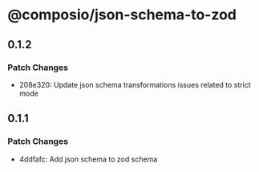 # @composio/json-schema-to-zod

## 0.1.2

### Patch Changes

- 208e320: Update json schema transformations issues related to strict mode

## 0.1.1

### Patch Changes

- 4ddfafc: Add json schema to zod schema
